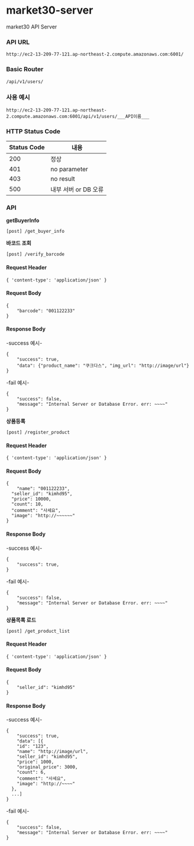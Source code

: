# market30-server

market30 API Server

### API URL

```
http://ec2-13-209-77-121.ap-northeast-2.compute.amazonaws.com:6001/
```
### Basic Router

```
/api/v1/users/
```

### 사용 예시

```
http://ec2-13-209-77-121.ap-northeast-2.compute.amazonaws.com:6001/api/v1/users/___API이름___
```

### HTTP Status Code

| Status Code | 내용                 
| ----------- | --------------------
| 200         | 정상                 
| 401         | no parameter         
| 403         | no result            
| 500         | 내부 서버 or DB 오류


### API

**getBuyerInfo**
```
[post] /get_buyer_info
```


**바코드 조회**
```
[post] /verify_barcode
```

#### Request Header
```
{ 'content-type': 'application/json' }
```

#### Request Body
```
{
	"barcode": "001122233"
}
```

#### Response Body

-success 예시-
```
{
	"success": true,
	"data": {"product_name": "쿠크다스", "img_url": "http://image/url"}
}
```

-fail 예시-
```
{
	"success": false,
	"message": "Internal Server or Database Error. err: ~~~~"
}
```

**상품등록**
```
[post] /register_product
```

#### Request Header
```
{ 'content-type': 'application/json' }
```

#### Request Body
```
{
	"name": "001122233",
  "seller_id": "kimhd95",
  "price": 10000,
  "count": 10,
  "comment": "사세요",
  "image": "http://~~~~~~"
}
```

#### Response Body

-success 예시-
```
{
	"success": true,
}
```

-fail 예시-
```
{
	"success": false,
	"message": "Internal Server or Database Error. err: ~~~~"
}
```

**상품목록 로드**
```
[post] /get_product_list
```

#### Request Header
```
{ 'content-type': 'application/json' }
```

#### Request Body
```
{
	"seller_id": "kimhd95"
}
```

#### Response Body

-success 예시-
```
{
	"success": true,
	"data": [{
    "id": "123",
    "name": "http://image/url",
    "seller_id": "kimhd95",
    "price": 1000,
    "original_price": 3000,
    "count": 6,
    "comment": "사세요",
    "image": "http://~~~~"
  }, 
  ...]
}
```

-fail 예시-
```
{
	"success": false,
	"message": "Internal Server or Database Error. err: ~~~~"
}
